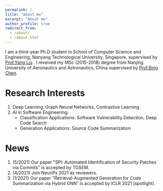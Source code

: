 ```yaml
---
permalink: /
title: "About me"
excerpt: "About me"
author_profile: true
redirect_from: 
  - /about/
  - /about.html
---
```


I am a third-year Ph.D student in School of Computer Science and Engineering, Nanyang Technological University, Singapore, supervised by [Prof.Yang Liu](https://personal.ntu.edu.sg/yangliu/) . I reveived my MSc (2015-2018) degree from Nanjing University of Aeronautics and Astronautics, China supervised by [Prof.Bing Chen](http://faculty.nuaa.edu.cn/cb4/zh_CN/index.htm). 

Research Interests
======
1. Deep Learning: Graph Neural Networks, Contrastive Learning
2. AI in Software Engineering: 
    - Classification Applications: Software Vulnerability Detection, Deep Code Search
    - Generation Applications: Source Code Summarization

News
======
1. (5/2021) Our paper "SPI: Automated Identification of Security Patches via Commits" is accepted by TOSEM.
2. (4/2021) Join NeuriPs 2021 as reviewers.
3. (1/2021) Our paper "Retrieval-Augmented Generation for Code Summarization via Hybrid GNN” is accepted by ICLR 2021 (spotlight).

